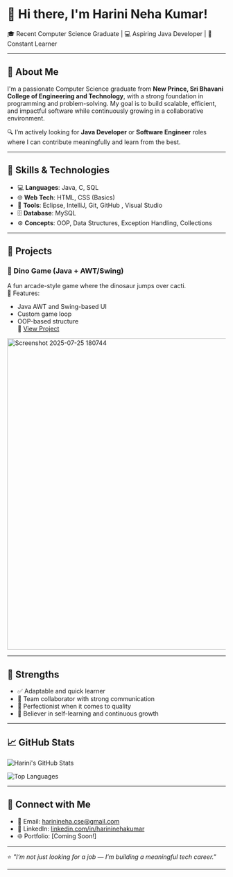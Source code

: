 # 👋 Hi there, I'm Harini Neha Kumar!

🎓 Recent Computer Science Graduate | 💻 Aspiring Java Developer | 🌱 Constant Learner

---

## 💼 About Me

I'm a passionate Computer Science graduate from **New Prince, Sri Bhavani College of Engineering and Technology**, with a strong foundation in programming and problem-solving. My goal is to build scalable, efficient, and impactful software while continuously growing in a collaborative environment.

🔍 I’m actively looking for **Java Developer** or **Software Engineer** roles where I can contribute meaningfully and learn from the best.

---

## 🧠 Skills & Technologies

- 💻 **Languages**: Java, C, SQL  
- 🌐 **Web Tech**: HTML, CSS (Basics)  
- 🔧 **Tools**: Eclipse, IntelliJ, Git, GitHub , Visual Studio 
- 🗄️ **Database**: MySQL  
- ⚙️ **Concepts**: OOP, Data Structures, Exception Handling, Collections

---

## 🚀 Projects

### 🦖 Dino Game (Java + AWT/Swing)
A fun arcade-style game where the dinosaur jumps over cacti.  
📌 Features:
- Java AWT and Swing-based UI  
- Custom game loop  
- OOP-based structure  
🔗 [View Project](https://github.com/Harini78-Tech/Project_jave/blob/main/Dino_Game.Java)

<img width="1495" height="719" alt="Screenshot 2025-07-25 180744" src="https://github.com/user-attachments/assets/42af82e1-f2d2-415e-a134-dcc62266e7a1" />

---

## 🧩 Strengths

- ✅ Adaptable and quick learner  
- 🤝 Team collaborator with strong communication  
- 🎯 Perfectionist when it comes to quality  
- 🧠 Believer in self-learning and continuous growth

---

## 📈 GitHub Stats

![Harini's GitHub Stats](https://github-readme-stats.vercel.app/api?username=Harini78-Tech&show_icons=true&theme=radical)

![Top Languages](https://github-readme-stats.vercel.app/api/top-langs/?username=Harini78-Tech&layout=compact&theme=tokyonight)

---

## 🤝 Connect with Me

- 📧 Email: harinineha.cse@gmail.com  
- 💼 LinkedIn: [linkedin.com/in/harininehakumar](https://www.linkedin.com/in/harini-neha-aa0a96300/)  
- 🌐 Portfolio: [Coming Soon!]

---

⭐ *"I’m not just looking for a job — I’m building a meaningful tech career."*

---

